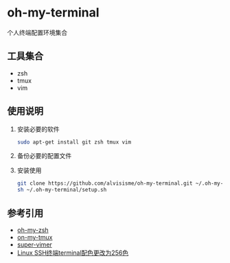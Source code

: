 # oh-my-terminal

个人终端配置环境集合

## 工具集合

* zsh
* tmux
* vim

## 使用说明

1. 安装必要的软件

    ```bash
    sudo apt-get install git zsh tmux vim
    ```

1. 备份必要的配置文件

1. 安装使用

    ```bash
    git clone https://github.com/alvisisme/oh-my-terminal.git ~/.oh-my-terminal
    sh ~/.oh-my-terminal/setup.sh
    ```

## 参考引用

* [oh-my-zsh](https://github.com/robbyrussell/oh-my-zsh)
* [on-my-tmux](https://github.com/gpakosz/.tmux)
* [super-vimer](https://github.com/alvisisme/super-vimer)
* [Linux SSH终端terminal配色更改为256色](https://www.haiyun.me/archives/linux-terminal-xterm-256color.html)
